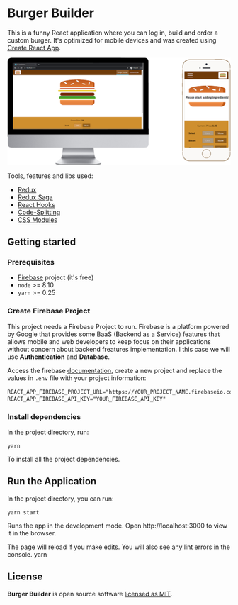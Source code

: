 # Burger Builder
This is a funny React application where you can log in, build and order a custom burger. It's optimized for mobile devices and was created using [Create React App](https://github.com/facebook/create-react-app).

![Screeshots](docs/assets/screenshots.png)

Tools, features and libs used:
- [Redux](https://redux.js.org/)
- [Redux Saga](https://redux-saga.js.org/)
- [React Hooks](https://reactjs.org/docs/hooks-intro.html)
- [Code-Splitting](https://reactjs.org/docs/code-splitting.html)
- [CSS Modules](https://github.com/css-modules/css-modules)

## Getting started
### Prerequisites

- [Firebase](https://firebase.google.com/) project (it's free)
- `node` >= 8.10
- `yarn` >= 0.25

### Create Firebase Project
This project needs a Firebase Project to run. Firebase is a platform powered by Google that provides some BaaS (Backend as a Service) features that allows mobile and web developers to keep focus on their applications without concern about backend freatures implementation. I this case we will use **Authentication** and **Database**.

Access the firebase [documentation](https://firebase.google.com/docs), create a new project and replace the values in `.env` file with your project information:
```
REACT_APP_FIREBASE_PROJECT_URL="https://YOUR_PROJECT_NAME.firebaseio.com/"
REACT_APP_FIREBASE_API_KEY="YOUR_FIREBASE_API_KEY"
```

### Install dependencies

In the project directory, run:

```
yarn
```

To install all the project dependencies.


## Run the Application

In the project directory, you can run:
```
yarn start
```

Runs the app in the development mode.
Open http://localhost:3000 to view it in the browser.

The page will reload if you make edits.
You will also see any lint errors in the console.
yarn

## License

**Burger Builder** is open source software [licensed as MIT](https://github.com/davipviana/burger-builder/blob/master/LICENSE).